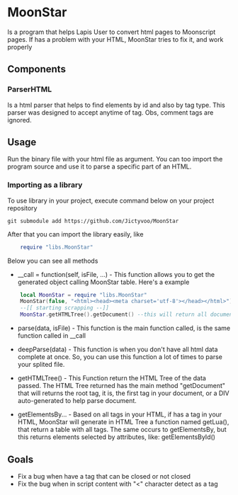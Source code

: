 # MoonStar

Is a program that helps Lapis User to convert html pages to Moonscript pages. If has a problem with your HTML, MoonStar tries to fix it, and work properly

## Components

### ParserHTML

Is a html parser that helps to find elements by id and also by tag type. This parser was designed to accept anytime of tag. Obs, comment tags are ignored.

## Usage

Run the binary file with your html file as argument. You can too import the program source and use it to parse a specific part of an HTML.

### Importing as a library

To use library in your project, execute command below on your project repository

```shell
git submodule add https://github.com/Jictyvoo/MoonStar
```
After that you can import the library easily, like

```lua
    require "libs.MoonStar"
```
Below you can see all methods

* __call = function(self, isFile, ...) - This function allows you to get the generated object calling MoonStar table. Here's a example 
```lua
    local MoonStar = require "libs.MoonStar"
    MoonStar(false, "<html><head><meta charset='utf-8'></head></html>")
    --[[ starting scrapping --]]
    MoonStar.getHTMLTree().getDocument() --this will return all document
```

* parse(data, isFile) - This function is the main function called, is the same function called in __call

* deepParse(data) - This function is when you don't have all html data complete at once. So, you can use this function a lot of times to parse your splited file.

* getHTMLTree() - This Function return the HTML Tree of the data passed. The HTML Tree returned has the main method "getDocument" that will returns the root tag, it is, the first tag in your document, or a DIV auto-generated to help parse document.

* getElementsBy... - Based on all tags in your HTML, if has a <Lua> tag in your HTML, MoonStar will generate in HTML Tree a function named getLua(), that return a table with all <Lua> tags. The same occurs to getElementsBy, but this returns elements selected by attributes, like: getElementsById()

## Goals

* Fix a bug when have a tag that can be closed or not closed
* Fix the bug when in script content with "<" character detect as a tag
